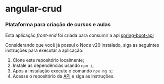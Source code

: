 # angular-crud
### Plataforma para criação de cursos e aulas

Esta aplicação _front-end_ foi criada para consumir a api [spring-boot-api](https://github.com/rafaeucastro/spring-boot-api)

Considerando que você já possui o Node v20 instalado, siga as seguintes instruções para executar a aplicação:
1. Clone este repositório localmente;
2. Instale as dependências usando `npm i`;
3. Após a instalação execute o comando `npx ng s`;
4. Acesse o repositório da [API](https://github.com/rafaeucastro/spring-boot-api) e siga as instruções.